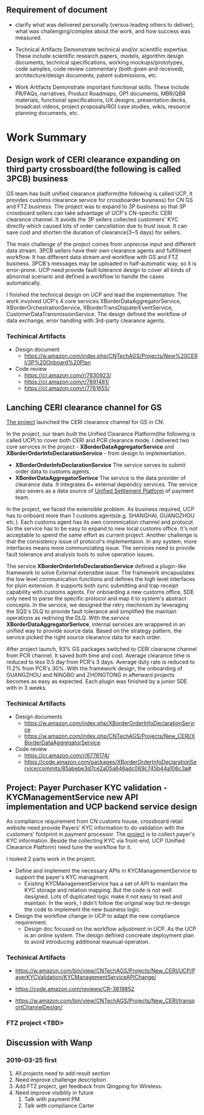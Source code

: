 ## Requirement of document
- clarify what was delivered personally (versus leading others to deliver), what was challenging/complex about the work, and how success was measured.

- Technical Artifacts Demonstrate technical and/or scientific expertise. These include scientific research papers, models, algorithm design documents, technical specifications, working mockups/prototypes, code samples, code review commentary (both given and received), architecture/design documents, patent submissions, etc.
- Work Artifacts Demonstrate important functional skills. These include PR/FAQs, narratives, Product Roadmaps, OP1 documents, MBR/QBR materials, functional specifications, UX designs, presentation decks, broadcast videos, project proposals/ROI case studies, wikis, resource planning documents, etc.

# Work Summary

## Design work of CERI clearance expanding on third party crossboard(the following is called 3PCB) business

GS team has built unified clearance platform(the following is called UCP, it provides customs clearance service for crossboarder business) for CN GS and FTZ business. The project was to expand to 3P business so that 3P crossboard sellers can take advantage of UCP's CN-specific CERI clearance channel. It avoids the 3P sellers collected customers' KYC directly which caused lots of order cancellation due to trust issue. It can save cost and shorten the duration of clearance(3~5 days) for sellers.

The main challenge of the project comes from unprecise input and different data stream. 3PCB sellers have their own clearance agents and fulfillment workflow. It has different data stream and workflow with GS and FTZ business. 3PCB's messages may be uploaded in half-automatic way, so it is error-prone. UCP need provide fault tolerance design to cover all kinds of abnormal scenario and defined a workflow to handle the cases automatically.

I finished the technical design on UCP and lead the implementation. The work involved UCP's 4 core services XBorderDataAggregatorService, XBorderOrchestrationService, XBorderTransDispaterEventService, CustomerDataTransmissionService. The design defined the workflow of data exchange, error handling with 3rd-party clearance agents.

### Techinical Artifacts
- Design document
  -  https://w.amazon.com/index.php/CNTechAGS/Projects/New%20CERI/3P%20Onboard%20Plan
- Code review
  - https://cr.amazon.com/r/7830923/
  - https://cr.amazon.com/r/7891481/
  - https://cr.amazon.com/r/7761655/

## Lanching CERI clearance channel for GS

[The project](https://w.amazon.com/bin/view/CNTechAGS/Projects/New_CERI/) launched the CERI clearance channel for GS in CN.

In the project, our team built the Unified Clearance Platform(the following is called UCP) to cover both CERI and PCR clearance mode. I delivered two core services in the project - **XBorderDataAggregatorService** and **XBorderOrderInfoDeclarationService** - from design to implementation.

- **XBorderOrderInfoDeclarationService** The service serves to submit order data to customs agents. 
- **XBorderDataAggregatorSerivce** The service is the data provider of clearance data. It integrates 6+ external dependcy services.  The service also severs as a data source of [Unified Settlement Platform](https://w.amazon.com/bin/view/CNTech/LastMile/USP/) of payment team.

In the project, we faced the extensible problem. As business required, UCP has to onboard more than 1 customs agents(e.g. SHANGHAI, GUANGZHOU etc.). Each customs agent has its own commnication channel and protocol. So the service has to be easy to expand to new local customs office. It's not acceptable to spend the same effort as current project. Another challenge is that the consistency issue of protocol's implementaion. In any system, more interfaces means more communciating issue. The services need to provide fault tolerance and analysis tools to solve operation issues.

The service **XBorderOrderInfoDeclarationService** defined a plugin-like framework to solve External extensible issue. The framework encapuslates the low level communication functions and defines the high level interfaces for pluin extension. It supports both sync submitting and trap receipt capability with customs agents. For onboarding a new customs office, SDE only need to parse the specific protocol and map it to system's abstract concepts. In the service, we designed the retry mechinism by leveraging the SQS's DLQ to provide fault tolerance and simplified the maintain operations as redriving the DLQ. With the service **XBorderDataAggregatorSerivce**, internal services are wrappered in an unified way to provide source data. Based on the strategy pattern, the service picked the right source clearance data for each order.

After project launch, 93% GS packages switched to CERI clearacne channel from PCR channel. It saved both time and cost. Average clearance time is reduced to less 0.5 day from PCR's 3 days. Average duty rate is reduced to 11.2% from PCR's 30%. With the framework design, the onboarding of GUANGZHOU and NINGBO and ZHONGTONG in afterward projects becomes as easy as expected. Each plugin was finished by a junior SDE with in 3 weeks.

### Techinical Artifacts

- Design documents
  - https://w.amazon.com/index.php/XBorderOrderInfoDeclarationService
  - https://w.amazon.com/index.php/CNTechAGS/Projects/New_CERI/XBorderDataAggregatorService
- Code review
  - https://cr.amazon.com/r/6776174/
  - https://code.amazon.com/packages/XBorderOrderInfoDeclarationService/commits/85abebe3d7ce2a05a646adc069c745b44a106c3a# 


## Project: Payer Purchaser KYC validation - KYCManagementService new API implementation and UCP backend service design

As compliance requirement from CN customs house, crossboard retail website need provide Payers' KYC information to do validation with the customers' footprint in payment processor. The [project](https://w.amazon.com/index.php/CNTechAGS/Projects/ppc) is to collect payer's KYC information. Beside the collecting KYC via front-end, UCP (Unified Clearance Platform) need tune the workflow for it.

I tooked 2 parts work in the project. 
- Define and implement the necessary APIs in KYCManagementService to support the payer's KYC managment.
  - Existing KYCManagementService has a set of API to maintain the KYC storage and relation mapping. But the code is not well designed. Lots of duplicated logic make it not easy to read and maintain. In the work, I didn't follow the original way but re-design the code to implement the new business logic. 
- Design the workflow change in UCP to adapt the new compliance requirement.
  - Design doc focused on the workflow adjustment in UCP. As the UCP is an online system. The design defined concreate deployment plan to avoid introducing additional maunual operation.


### Techinical Artifacts
- https://w.amazon.com/bin/view/CNTechAGS/Projects/New_CERI/UCP/PayerKYCValidation/KYCManagementServiceAPIChange/

- https://code.amazon.com/reviews/CR-3819852
- https://w.amazon.com/bin/view/CNTechAGS/Projects/New_CERI/transportChannelDesign/


### FTZ project \<TBD>

## Discussion with Wanp

### 2019-03-25 first
1. All projects need to add result section
2. Need improve challenge description
3. Add FTZ project, get feedback from Qingping for Wireless.
4. Need improve visiblity in future
   1. Talk with payment PM
   2. Talk with compliance Carter
